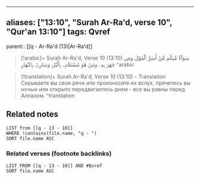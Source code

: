 
---
aliases: ["13:10", "Surah Ar-Ra'd, verse 10", "Qur'an 13:10"]
tags: Qvref
---

parent:: [[q - Ar-Ra'd (13)|Ar-Ra'd]]

> [!arabic]+ Surah Ar-Ra'd, Verse 10 (13:10)
> <span class="quran-arabic">سَوَآءٌ مِّنكُم مَّنْ أَسَرَّ ٱلْقَوْلَ وَمَن جَهَرَ بِهِۦ وَمَنْ هُوَ مُسْتَخْفٍۭ بِٱلَّيْلِ وَسَارِبٌۢ بِٱلنَّهَارِ</span>
^arabic

> [!translation]+ Surah Ar-Ra'd, Verse 10 (13:10) - Translation
> Скрываете вы свои речи или произносите их вслух, прячетесь вы ночью или открыто передвигаетесь днем - все вы равны перед Аллахом.
^translation



## Related notes
```dataview
LIST from [[q - 13 - 10]]
WHERE !contains(file.name, "q - ")
SORT file.name ASC
```

### Related verses (footnote backlinks)
```dataview
LIST FROM [[q - 13 - 10]] AND #Qvref
SORT file.name ASC
```

